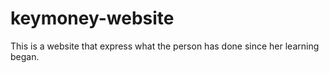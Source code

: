 # keymoney-website
This is a website that express what the person has done since her learning began.